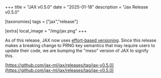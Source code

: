 +++
title = "JAX v0.5.0"
date = "2025-01-18"
description = "Jax Release v0.5.0"

[taxonomies]
tags = ["jax","release"]

[extra]
local_image = "/img/jax.png"
+++

As of this release, JAX now uses [effort-based versioning](https://jax.readthedocs.io/en/latest/jep/25516-effver.html).
Since this release makes a breaking change to PRNG key semantics that may require users to update their code, we are bumping the "meso" version of JAX to signify this.

[https://github.com/jax-ml/jax/releases/tag/jax-v0.5.0](https://github.com/jax-ml/jax/releases/tag/jax-v0.5.0)  




